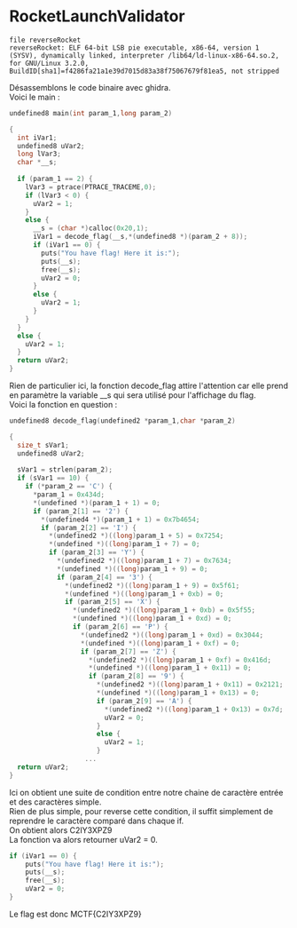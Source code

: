 # RocketLaunchValidator
```
file reverseRocket  
reverseRocket: ELF 64-bit LSB pie executable, x86-64, version 1 (SYSV), dynamically linked, interpreter /lib64/ld-linux-x86-64.so.2, for GNU/Linux 3.2.0, BuildID[sha1]=f4286fa21a1e39d7015d83a38f75067679f81ea5, not stripped
```
Désassemblons le code binaire avec ghidra.  
Voici le main :  
```c
undefined8 main(int param_1,long param_2)

{
  int iVar1;
  undefined8 uVar2;
  long lVar3;
  char *__s;
  
  if (param_1 == 2) {
    lVar3 = ptrace(PTRACE_TRACEME,0);
    if (lVar3 < 0) {
      uVar2 = 1;
    }
    else {
      __s = (char *)calloc(0x20,1);
      iVar1 = decode_flag(__s,*(undefined8 *)(param_2 + 8));
      if (iVar1 == 0) {
        puts("You have flag! Here it is:");
        puts(__s);
        free(__s);
        uVar2 = 0;
      }
      else {
        uVar2 = 1;
      }
    }
  }
  else {
    uVar2 = 1;
  }
  return uVar2;
}
```
Rien de particulier ici, la fonction decode_flag attire l'attention car elle prend en paramètre la variable __s qui sera utilisé pour l'affichage du flag.  
Voici la fonction en question :  
```c
undefined8 decode_flag(undefined2 *param_1,char *param_2)

{
  size_t sVar1;
  undefined8 uVar2;
  
  sVar1 = strlen(param_2);
  if (sVar1 == 10) {
    if (*param_2 == 'C') {
      *param_1 = 0x434d;
      *(undefined *)(param_1 + 1) = 0;
      if (param_2[1] == '2') {
        *(undefined4 *)(param_1 + 1) = 0x7b4654;
        if (param_2[2] == 'I') {
          *(undefined2 *)((long)param_1 + 5) = 0x7254;
          *(undefined *)((long)param_1 + 7) = 0;
          if (param_2[3] == 'Y') {
            *(undefined2 *)((long)param_1 + 7) = 0x7634;
            *(undefined *)((long)param_1 + 9) = 0;
            if (param_2[4] == '3') {
              *(undefined2 *)((long)param_1 + 9) = 0x5f61;
              *(undefined *)((long)param_1 + 0xb) = 0;
              if (param_2[5] == 'X') {
                *(undefined2 *)((long)param_1 + 0xb) = 0x5f55;
                *(undefined *)((long)param_1 + 0xd) = 0;
                if (param_2[6] == 'P') {
                  *(undefined2 *)((long)param_1 + 0xd) = 0x3044;
                  *(undefined *)((long)param_1 + 0xf) = 0;
                  if (param_2[7] == 'Z') {
                    *(undefined2 *)((long)param_1 + 0xf) = 0x416d;
                    *(undefined *)((long)param_1 + 0x11) = 0;
                    if (param_2[8] == '9') {
                      *(undefined2 *)((long)param_1 + 0x11) = 0x2121;
                      *(undefined *)((long)param_1 + 0x13) = 0;
                      if (param_2[9] == 'A') {
                        *(undefined2 *)((long)param_1 + 0x13) = 0x7d;
                        uVar2 = 0;
                      }
                      else {
                        uVar2 = 1;
                      }
                   ...
  return uVar2;
}
```

Ici on obtient une suite de condition entre notre chaine de caractère entrée et des caractères simple.  
Rien de plus simple, pour reverse cette condition, il suffit simplement de reprendre le caractère comparé dans chaque if.  
On obtient alors C2IY3XPZ9  
La fonction va alors retourner uVar2 = 0.
```c
if (iVar1 == 0) {
    puts("You have flag! Here it is:");
    puts(__s);
    free(__s);
    uVar2 = 0;
}
```
Le flag est donc MCTF{C2IY3XPZ9}